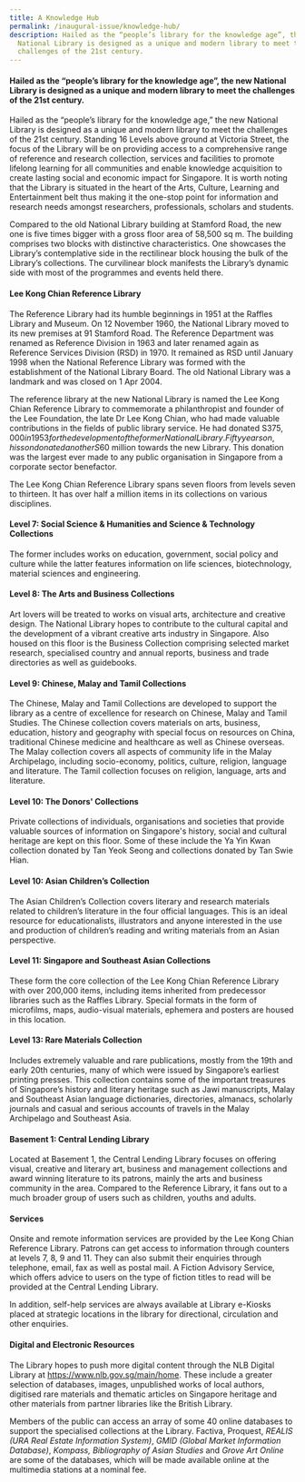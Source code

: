 ```yaml
---
title: A Knowledge Hub
permalink: /inaugural-issue/knowledge-hub/
description: Hailed as the “people’s library for the knowledge age”, the new
  National Library is designed as a unique and modern library to meet the
  challenges of the 21st century.
---
```

#### Hailed as the “people’s library for the knowledge age”, the new National Library is designed as a unique and modern library to meet the challenges of the 21st century.
 
Hailed as the “people’s library for the knowledge age,” the new National Library is designed as a unique and modern library to meet the challenges of the 21st century. Standing 16 Levels above ground at Victoria Street, the focus of the Library will be on providing access to a comprehensive range of reference and research collection, services and facilities to promote lifelong learning for all communities and enable knowledge acquisition to create lasting social and economic impact for Singapore. It is worth noting that the Library is situated in the heart of the Arts, Culture, Learning and Entertainment belt thus making it the one-stop point for information and research needs amongst researchers, professionals, scholars and students.

Compared to the old National Library building at Stamford Road, the new one is five times bigger with a gross floor area of 58,500 sq m. The building comprises two blocks with distinctive characteristics. One showcases the Library’s contemplative side in the rectilinear block housing the bulk of the Library’s collections. The curvilinear block manifests the Library’s dynamic side with most of the programmes and events held there.

#### **Lee Kong Chian Reference Library**

The Reference Library had its humble beginnings in 1951 at the Raffles Library and Museum. On 12 November 1960, the National Library moved to its new premises at 91 Stamford Road. The Reference Department was renamed as Reference Division in 1963 and later renamed again as Reference Services Division (RSD) in 1970. It remained as RSD until January 1998 when the National Reference Library was formed with the establishment of the National Library Board. The old National Library was a landmark and was closed on 1 Apr 2004.

The reference library at the new National Library is named the Lee Kong Chian Reference Library to commemorate a philanthropist and founder of the Lee Foundation, the late Dr Lee Kong Chian, who had made valuable contributions in the fields of public library service. He had donated S$375,000 in 1953 for the development of the former National Library. Fifty years on, his son donated another S$60 million towards the new Library. This donation was the largest ever made to any public organisation in Singapore from a corporate sector benefactor.

The Lee Kong Chian Reference Library spans seven floors from levels seven to thirteen. It has over half a million items in its collections on various disciplines.

#### **Level 7: Social Science &amp; Humanities and Science &amp; Technology Collections**
The former includes works on education, government, social policy and culture while the latter features information on life sciences, biotechnology, material sciences and engineering.

#### **Level 8: The Arts and Business Collections**
Art lovers will be treated to works on visual arts, architecture and creative design. The National Library hopes to contribute to the cultural capital and the development of a vibrant creative arts industry in Singapore. Also housed on this floor is the Business Collection comprising selected market research, specialised country and annual reports, business and trade directories as well as guidebooks.

#### **Level 9: Chinese, Malay and Tamil Collections**
The Chinese, Malay and Tamil Collections are developed to support the library as a centre of excellence for research on Chinese, Malay and Tamil Studies. The Chinese collection covers materials on arts, business, education, history and geography with special focus on resources on China, traditional Chinese medicine and healthcare as well as Chinese overseas. The Malay collection covers all aspects of community life in the Malay Archipelago, including socio-economy, politics, culture, religion, language and literature. The Tamil collection focuses on religion, language, arts and literature.

#### **Level 10: The Donors' Collections**
Private collections of individuals, organisations and societies that provide valuable sources of information on Singapore's history, social and cultural heritage are kept on this floor. Some of these include the Ya Yin Kwan collection donated by Tan Yeok Seong and collections donated by Tan Swie Hian.

#### **Level 10: Asian Children’s Collection**
The Asian Children’s Collection covers literary and research materials related to children’s literature in the four official languages. This is an ideal resource for educationalists, illustrators and anyone interested in the use and production of children’s reading and writing materials from an Asian perspective.

#### **Level 11: Singapore and Southeast Asian Collections**
These form the core collection of the Lee Kong Chian Reference Library with over 200,000 items, including items inherited from predecessor libraries such as the Raffles Library. Special formats in the form of microfilms, maps, audio-visual materials, ephemera and posters are housed in this location.

#### **Level 13: Rare Materials Collection**
Includes extremely valuable and rare publications, mostly from the 19th and early 20th centuries, many of which were issued by Singapore’s earliest printing presses. This collection contains some of the important treasures of Singapore’s history and literary heritage such as Jawi manuscripts, Malay and Southeast Asian language dictionaries, directories, almanacs, scholarly journals and casual and serious accounts of travels in the Malay Archipelago and Southeast Asia.

#### **Basement 1: Central Lending Library**
Located at Basement 1, the Central Lending Library focuses on offering visual, creative and literary art, business and management collections and award winning literature to its patrons, mainly the arts and business community in the area. Compared to the Reference Library, it fans out to a much broader group of users such as children, youths and adults.

#### **Services**
Onsite and remote information services are provided by the Lee Kong Chian Reference Library. Patrons can get access to information through counters at levels 7, 8, 9 and 11. They can also submit their enquiries through telephone, email, fax as well as postal mail. A Fiction Advisory Service, which offers advice to users on the type of fiction titles to read will be provided at the Central Lending Library. 

In addition, self-help services are always available at Library e-Kiosks placed at strategic locations in the library for directional, circulation and other enquiries.

#### **Digital and Electronic Resources**
The Library hopes to push more digital content through the NLB Digital Library at <a href="https://www.nlb.gov.sg/main/home">https://www.nlb.gov.sg/main/home</a>. These include a greater selection of databases, images, unpublished works of local authors, digitised rare materials and thematic articles on Singapore heritage and other materials from partner libraries like the British Library. 

Members of the public can access an array of some 40 online databases to support the specialised collections at the Library. Factiva, Proquest, *REALIS (URA Real Estate Information System)*, *GMID (Global Market Information Database)*, *Kompass, Bibliography of Asian Studies* and *Grove Art Online* are some of the databases, which will be made available online at the multimedia stations at a nominal fee.

